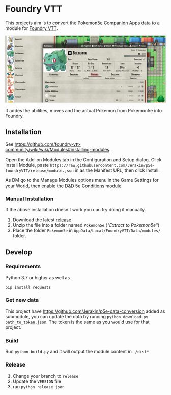 # Foundry VTT
This projects aim is to convert the [Pokemon5e](https://www.pokemon5e.com) Companion Apps data to a module for [Foundry VTT](https://foundryvtt.com/).

<p align="center">
  <img src="/.github/screenshot.png">
</p>

It addes the abilities, moves and the actual Pokemon from Pokemon5e into Foundry.

## Installation
See https://github.com/foundry-vtt-community/wiki/wiki/Modules#installing-modules. 

Open the Add-on Modules tab in the Configuration and Setup dialog. Click Install Module, paste `https://raw.githubusercontent.com/Jerakin/p5e-foundryVTT/release/module.json` in as the Manifest URL, then click Install.

As DM go to the Manage Modules options menu in the Game Settings for your World, then enable the D&D 5e Conditions module.

### Manual Installation
If the above installation doesn't work you can try doing it manually.
1. Download the latest [release](https://github.com/Jerakin/p5e-foundryVTT/releases)
2. Unzip the file into a folder named `Pokemon5e` (*"Extract to Pokemon5e"*)
3. Place the folder `Pokemon5e` in `AppData/Local/FoundryVTT/Data/modules/` folder.

## Develop
### Requirements
Python 3.7 or higher as well as  
```
pip install requests
```

### Get new data
This project have https://github.com/Jerakin/p5e-data-conversion added as submodule,
you can update the data by running `python download.py path_to_token.json`.
The token is the same as you would use for that project.

### Build
Run `python build.py` and it will output the module content in `./dist*`

### Release
1. Change your branch to `release`
1. Update the `VERSION` file
1. run `python release.json`

